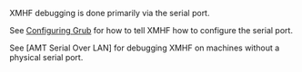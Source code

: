 XMHF debugging is done primarily via the serial port.

See [Configuring Grub](configuring-grub.md) for how to tell XMHF how
to configure the serial port.

See [AMT Serial Over LAN] for debugging XMHF on machines without a
physical serial port.
